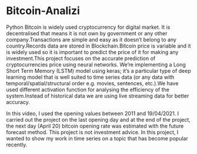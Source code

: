# Bitcoin-Analizi
Python  Bitcoin is widely used cryptocurrency for digital market. It is decentralised that means it is not own by government or any other company.Transactions are simple and easy as it doesn’t belong to any country.Records data are stored in Blockchain.Bitcoin price is variable and it is widely used so it is important to predict the price of it for making any investment.This project focuses on the accurate prediction of cryptocurrencies price using neural networks. We’re implementing a Long Short Term Memory (LSTM) model using keras; it’s a particular type of deep learning model that is well suited to time series data (or any data with temporal/spatial/structural order e.g. movies, sentences, etc.).We have used different activation function for analysing the efficiency of the system.Instead of historical data we are using live streaming data for better accuracy.

In this video, I used the opening values between 2011 and 19/04/2021. I carried out the project on the last opening day and at the end of the project, the next day (April 20) bitcoin opening rate was estimated with the future forecast method. This project is not investment advice. In this project, I wanted to show my work in time series on a topic that has become popular recently.
